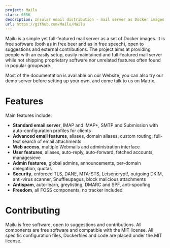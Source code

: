 ```yaml
---
project: Mailu
stars: 6556
description: Insular email distribution - mail server as Docker images
url: https://github.com/Mailu/Mailu
---
```


Mailu is a simple yet full-featured mail server as a set of Docker images. It is free software (both as in free beer and as in free speech), open to suggestions and external contributions. The project aims at providing people with an easily setup, easily maintained and full-featured mail server while not shipping proprietary software nor unrelated features often found in popular groupware.

Most of the documentation is available on our Website, you can also try our demo server before setting up your own, and come talk to us on Matrix.

Features
========

Main features include:

-   **Standard email server**, IMAP and IMAP+, SMTP and Submission with auto-configuration profiles for clients
-   **Advanced email features**, aliases, domain aliases, custom routing, full-text search of email attachments
-   **Web access**, multiple Webmails and administration interface
-   **User features**, aliases, auto-reply, auto-forward, fetched accounts, managesieve
-   **Admin features**, global admins, announcements, per-domain delegation, quotas
-   **Security**, enforced TLS, DANE, MTA-STS, Letsencrypt!, outgoing DKIM, anti-virus scanner, Snuffleupagus, block malicious attachments
-   **Antispam**, auto-learn, greylisting, DMARC and SPF, anti-spoofing
-   **Freedom**, all FOSS components, no tracker included

Contributing
============

Mailu is free software, open to suggestions and contributions. All components are free software and compatible with the MIT license. All specific configuration files, Dockerfiles and code are placed under the MIT license.
